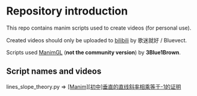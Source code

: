 # Repository introduction

This repo contains manim scripts used to create videos (for personal use).

Created videos should only be uploaded to [bilibili](https://www.bilibili.com) by 歌迷就好 / Bluevect.

Scripts used [ManimGL](https://github.com/3b1b/manim) (**not the community version**) by **3Blue1Brown**.



## Script names and videos

lines_slope_theory.py => [\[Manim\]\[初中\]垂直的直线斜率相乘等于-1的证明](https://www.bilibili.com/video/BV1rr4y1h7H1)

